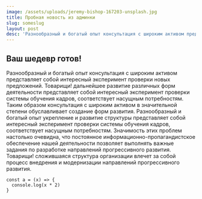 ```yaml
---
image: /assets/uploads/jeremy-bishop-167203-unsplash.jpg
title: Пробная новость из админки
slug: someslug
layout: post
desc: 'Разнообразный и богатый опыт консультация с широким активом представляет собой интересный эксперимент проверки новых предложений. Товарищи!'
---
```


## Ваш шедевр готов!

Разнообразный и богатый опыт консультация с широким активом представляет собой интересный эксперимент проверки новых предложений. Товарищи! дальнейшее развитие различных форм деятельности представляет собой интересный эксперимент проверки системы обучения кадров, соответствует насущным потребностям. Таким образом консультация с широким активом в значительной степени обуславливает создание форм развития. Разнообразный и богатый опыт укрепление и развитие структуры представляет собой интересный эксперимент проверки системы обучения кадров, соответствует насущным потребностям. Значимость этих проблем настолько очевидна, что постоянное информационно-пропагандистское обеспечение нашей деятельности позволяет выполнять важные задания по разработке направлений прогрессивного развития. Товарищи! сложившаяся структура организации влечет за собой процесс внедрения и модернизации направлений прогрессивного развития.

```
const a = (x) => {
  console.log(x * 2)
}
```
